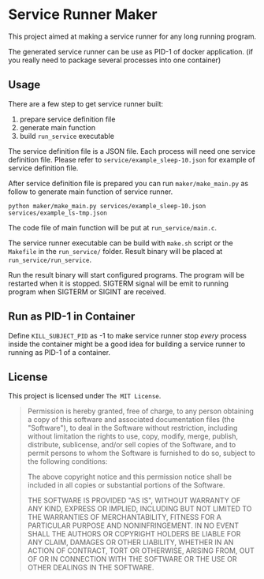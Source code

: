# Service Runner Maker

This project aimed at making a service runner for any long running program.

The generated service runner can be use as PID-1 of docker application.
(if you really need to package several processes into one container)

## Usage

There are a few step to get service runner built:

1. prepare service definition file
2. generate main function
3. build `run_service` executable

The service definition file is a JSON file. Each process will need one service definition file.
Please refer to `service/example_sleep-10.json` for example of service definition file.

After service definition file is prepared you can run `maker/make_main.py` as follow to generate main function of service runner.

~~~
python maker/make_main.py services/example_sleep-10.json services/example_ls-tmp.json
~~~

The code file of main function will be put at `run_service/main.c`.

The service runner executable can be build with `make.sh` script or the `Makefile` in the `run_service/` folder.
Result binary will be placed at `run_service/run_service`.

Run the result binary will start configured programs. The program will be restarted when it is stopped.
SIGTERM signal will be emit to running program when SIGTERM or SIGINT are received.


## Run as PID-1 in Container

Define `KILL_SUBJECT_PID` as -1 to make service runner stop *every* process inside the container might be a good idea
for building a service runner to running as PID-1 of a container.


## License

This project is licensed under `The MIT License`.

> Permission is hereby granted, free of charge, to any person obtaining a copy of this software and associated documentation files (the "Software"), to deal in the Software without restriction, including without limitation the rights to use, copy, modify, merge, publish, distribute, sublicense, and/or sell copies of the Software, and to permit persons to whom the Software is furnished to do so, subject to the following conditions:
>
> The above copyright notice and this permission notice shall be included in all copies or substantial portions of the Software.
>
> THE SOFTWARE IS PROVIDED "AS IS", WITHOUT WARRANTY OF ANY KIND, EXPRESS OR IMPLIED, INCLUDING BUT NOT LIMITED TO THE WARRANTIES OF MERCHANTABILITY, FITNESS FOR A PARTICULAR PURPOSE AND NONINFRINGEMENT. IN NO EVENT SHALL THE AUTHORS OR COPYRIGHT HOLDERS BE LIABLE FOR ANY CLAIM, DAMAGES OR OTHER LIABILITY, WHETHER IN AN ACTION OF CONTRACT, TORT OR OTHERWISE, ARISING FROM, OUT OF OR IN CONNECTION WITH THE SOFTWARE OR THE USE OR OTHER DEALINGS IN THE SOFTWARE.
